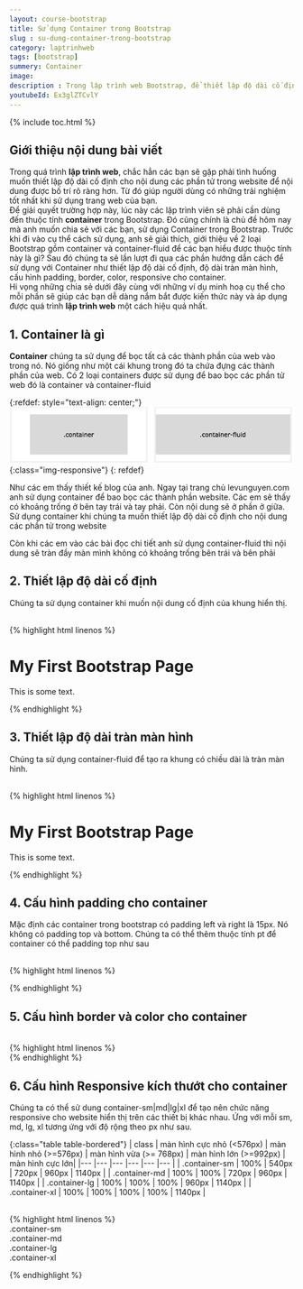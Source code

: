 ```yaml
---
layout: course-bootstrap
title: Sử dụng Container trong Bootstrap 
slug : su-dung-container-trong-bootstrap
category: laptrinhweb
tags: [bootstrap]
summery: Container
image:
description : Trong lập trình web Bootstrap, để thiết lập độ dài cố định cho nội dung các phần tử trong website, các lập trình viên sẽ dùng thuộc tính Container. Bài viết này sẽ giúp các bạn hiểu được 2 loại thuộc tính Container trong Bootstrap gồm container và container-fluid là gì? Và hướng dẫn cách để các bạn sử dụng được Container trong lập trình web thông qua các hình ảnh ví dụ minh hoạ kèm theo như thiết lập độ dài cố định, độ dài tràn màn hình, cấu hình padding, border, color, responsive cho container.
youtubeId: Ex3glZTCvlY
---
```


{% include toc.html %}

## **Giới thiệu nội dung bài viết**

Trong quá trình <b>lập trình web</b>, chắc hẳn các bạn sẽ gặp phải tình huống muốn thiết lập độ dài cố định cho nội dung các phần tử trong website để nội dung được bố trí rõ ràng hơn. Từ đó giúp người dùng có những trải nghiệm tốt nhất khi sử dụng trang web của bạn.
<br>
Để giải quyết trường hợp này, lúc này các lập trình viên sẽ phải cần dùng đến thuộc tính <b>container</b> trong Bootstrap. Đó cũng chính là chủ đề hôm nay mà anh muốn chia sẻ với các bạn, sử dụng Container trong Bootstrap. Trước khi đi vào cụ thể cách sử dụng, anh sẽ giải thích, giới thiệu về 2 loại Bootstrap gồm container và container-fluid để các bạn hiểu được thuộc tính này là gì? Sau đó chúng ta sẽ lần lượt đi qua các phần hướng dẫn cách để sử dụng với Container như thiết lập độ dài cố định, độ dài tràn màn hình, cấu hình padding, border, color, responsive cho container.
<br>
Hi vọng những chia sẻ dưới đây cùng với những ví dụ minh hoạ cụ thể cho mỗi phần sẽ giúp các bạn dễ dàng nắm bắt được kiến thức này và áp dụng được quá trình <b>lập trình web</b> một cách hiệu quả nhất.
 

## **1. Container là gì**

<b>Container</b> chúng ta sử dụng để bọc tất cả các thành phần của web vào trong nó. Nó giống như một cái khung trong đó ta chứa đựng các thành phần của web. Có 2 loại containers được sử dụng để bao bọc các phần tử web đó là container và container-fluid


{:refdef: style="text-align: center;"}
![container](/images/post/boostrap/container.png){:class="img-responsive"}
{: refdef}

Như các em thấy thiết kế blog của anh. Ngay tại trang chủ levunguyen.com anh sử dụng container để bao bọc các thành phần website. Các em sẽ thấy có khoảng trống ở bên tay trái và tay phải. Còn nội dung sẽ ở phần ở giữa. Sử dụng container khi chúng ta muốn thiết lập độ dài cố định cho nội dung các phần tử trong website

Còn khi các em vào các bài đọc chi tiết anh sử dụng container-fluid thì nội dung sẽ tràn đầy màn mình không có khoảng trống bên trái và bên phải

## **2. Thiết lập độ dài cố định**

Chúng ta sử dụng container khi muốn nội dung cố định của khung hiển thị. 

<br>
{% highlight html  linenos %}

 <div class="container">
  <h1>My First Bootstrap Page</h1>
  <p>This is some text.</p>
</div> 

{% endhighlight %}


## **3. Thiết lập độ dài tràn màn hình**

Chúng ta sử dụng container-fluid để tạo ra khung có chiều dài là tràn màn hình.

<br>
{% highlight html  linenos %}

 <div class="container-fluid">
  <h1>My First Bootstrap Page</h1>
  <p>This is some text.</p>
</div> 

{% endhighlight %}

## **4. Cấu hình padding cho container**

Mặc định các container trong bootstrap có padding left và right là 15px. Nó không có padding top và bottom. Chúng ta có thể thêm thuộc tính pt để container có thể padding top như sau

<br>
{% highlight html  linenos %}

 <div class="container pt-3"></div> 

{% endhighlight %}

## **5. Cấu hình border và color cho container**

<br>
{% highlight html  linenos %}

<div class="container p-3 my-3 border"></div>

<div class="container p-3 my-3 bg-dark text-white"></div>

<div class="container p-3 my-3 bg-primary text-white"></div> 
{% endhighlight %}

## **6. Cấu hình Responsive kích thướt cho container**

Chúng ta có thể sử dung container-sm|md|lg|xl để tạo nên chức năng responsive cho website hiển thị trên các thiết bị khác nhau. Ứng với mỗi sm, md, lg, xl tương ứng với độ rộng theo px như sau.

{:class="table table-bordered"}
|  class            |  màn hình cực nhỏ (<576px) |  màn hình nhỏ (>=576px) | màn hình vừa (>= 768px) | màn hình lớn (>=992px) | màn hình cực lớn|
|---                |---                         |---                      |---                      |---                     |---              |
| .container-sm     | 100%                       | 540px                   |  720px                  | 960px                  | 1140px          |
| .container-md     | 100%                       | 100%                    |  720px                  | 960px                  | 1140px          |
| .container-lg     | 100%                       | 100%                    |  100%                   | 960px                  | 1140px          |
| .container-xl     | 100%                       | 100%                    |  100%                   | 100%                   | 1140px          |

<br>
{% highlight html  linenos %}

<div class="container-sm">.container-sm</div>
<div class="container-md">.container-md</div>
<div class="container-lg">.container-lg</div>
<div class="container-xl">.container-xl</div> 

{% endhighlight %}


